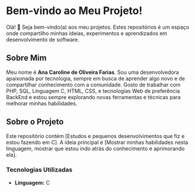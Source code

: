 # Bem-vindo ao Meu Projeto!

Olá! 👋 Seja bem-vindo(a) aos meu projetos. Estes repositórios é um espaço onde compartilho minhas ideias, experimentos e aprendizados em desenvolvimento de software.

## Sobre Mim

Meu nome é **Ana Caroline de Oliveira Farias**. Sou uma desenvolvedora apaixonada por tecnologia, sempre em busca de aprender algo novo e de compartilhar conhecimento com a comunidade. Gosto de trabalhar com PHP, SQL, Linguagem C, HTML, CSS, e tecnologias Web de preferência BackEnd e estou sempre explorando novas ferramentas e técnicas para melhorar minhas habilidades.

## Sobre o Projeto

Este repositório contém [Estudos e pequenos desenvolvimentos que fiz e estou fazendo em C]. A ideia principal é [Mostrar minhas habilidades nesta linguagem, mostrar que estou indo atrás do conhecimento e aprimorando ela]. 

### Tecnologias Utilizadas

- **Linguagem:** C


